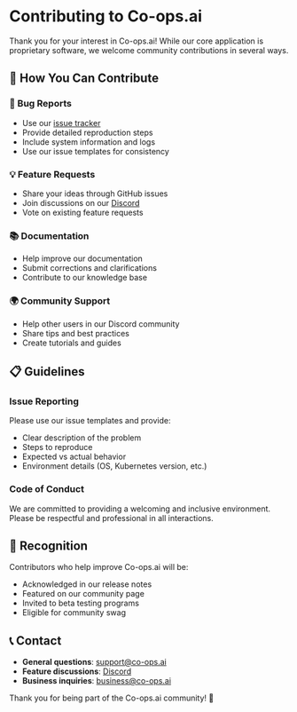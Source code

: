 # Contributing to Co-ops.ai

Thank you for your interest in Co-ops.ai! While our core application is proprietary software, we welcome community contributions in several ways.

## 🤝 How You Can Contribute

### 🐛 Bug Reports
- Use our [issue tracker](https://github.com/co-ops-ai/co-ops-ai/issues)
- Provide detailed reproduction steps
- Include system information and logs
- Use our issue templates for consistency

### 💡 Feature Requests  
- Share your ideas through GitHub issues
- Join discussions on our [Discord](https://discord.gg/co-ops-ai)
- Vote on existing feature requests

### 📚 Documentation
- Help improve our documentation
- Submit corrections and clarifications
- Contribute to our knowledge base

### 🌍 Community Support
- Help other users in our Discord community
- Share tips and best practices
- Create tutorials and guides

## 📋 Guidelines

### Issue Reporting
Please use our issue templates and provide:
- Clear description of the problem
- Steps to reproduce
- Expected vs actual behavior
- Environment details (OS, Kubernetes version, etc.)

### Code of Conduct
We are committed to providing a welcoming and inclusive environment. Please be respectful and professional in all interactions.

## 🎁 Recognition

Contributors who help improve Co-ops.ai will be:
- Acknowledged in our release notes
- Featured on our community page
- Invited to beta testing programs
- Eligible for community swag

## 📞 Contact

- **General questions**: support@co-ops.ai
- **Feature discussions**: [Discord](https://discord.gg/co-ops-ai)  
- **Business inquiries**: business@co-ops.ai

Thank you for being part of the Co-ops.ai community! 🚀
